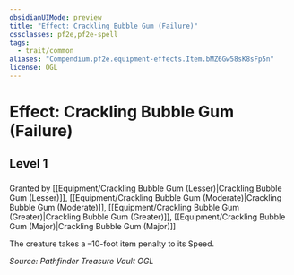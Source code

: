 ```yaml
---
obsidianUIMode: preview
title: "Effect: Crackling Bubble Gum (Failure)"
cssclasses: pf2e,pf2e-spell
tags:
  - trait/common
aliases: "Compendium.pf2e.equipment-effects.Item.bMZ6Gw58sK8sFp5n"
license: OGL
---
```

# Effect: Crackling Bubble Gum (Failure)
## Level 1
### 






Granted by [[Equipment/Crackling Bubble Gum (Lesser)|Crackling Bubble Gum (Lesser)]], [[Equipment/Crackling Bubble Gum (Moderate)|Crackling Bubble Gum (Moderate)]], [[Equipment/Crackling Bubble Gum (Greater)|Crackling Bubble Gum (Greater)]], [[Equipment/Crackling Bubble Gum (Major)|Crackling Bubble Gum (Major)]]

The creature takes a –10-foot item penalty to its Speed.

*Source: Pathfinder Treasure Vault*
*OGL*